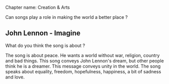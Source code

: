 Chapter name: Creation & Arts

Can songs play a role in making the world a better place ?

## John Lennon - Imagine

What do you think the song is about ?

The song is about peace. He wants a world without war, religion, country and bad things. This song conveys John Lennon's dream, but other people think he is a dreamer. This message conveys unity in the world. The song speaks about equality, freedom, hopefulness, happiness, a bit of sadness and love.